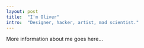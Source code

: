 ```yaml
---
layout: post
title:  "I'm Oliver"
intro:  "Designer, hacker, artist, mad scientist."
---
```

More information about me goes here...